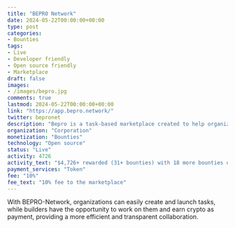 ```yaml
---
title: "BEPRO Network"
date: 2024-05-22T00:00:00+00:00
type: post
categories:
- Bounties
tags:
- Live
- Developer friendly
- Open source friendly
- Marketplace
draft: false
images:
- /images/bepro.jpg
comments: true
lastmod: 2024-05-22T00:00:00+00:00
link: "https://app.bepro.network/"
twitter: bepronet
description: "Bepro is a task-based marketplace created to help organizations and builders thrive."
organization: "Corporation"
monetization: "Bounties"
technology: "Open source"
status: "Live"
activity: 4726
activity_text: "$4,726+ rewarded (31+ bounties) with 18 more bounties open (total value ~$4630)"
payment_services: "Token"
fee: "10%"
fee_text: "10% fee to the marketplace"
---
```


With BEPRO-Network, organizations can easily create and launch tasks, while builders have the opportunity to work on them and earn crypto as payment, providing a more efficient and transparent collaboration.<!--more-->
